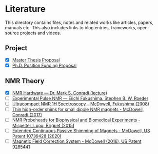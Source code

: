 # Literature

This directory contains files, notes and related works like articles, papers, manuals etc. This also includes links to blog entries, frameworks, open-source projects and videos.

## Project
- [x] [Master Thesis Proposal](./Project_Proposal/Master_Thesis_Proposal.pdf)
- [x] [Ph.D. Position Funding Proposal](./Project_Proposal/SNF_Project_funding.pdf)

## NMR Theory

- [x] [NMR Hardware — Dr. Mark S. Conradi (lecture)](https://www.youtube.com/watch?v=kxpGN9eQ0-c)
- [ ] [Experimental Pulse NMR — Eiichi Fukushima, Stephen B. W. Roeder](./NMR_Theory/Experimental_pulse_NMR.pdf)
- [ ] [Ultracompact NMR 1H Spectroscopy - McDowell, Fukushima (2008)](./NMR_Theory/2008%20McDowell%20Fukushima%20Ultracompact%20NMR%20-%201%20H%20Spectroscopy%20in%20a%20Subkilogram.pdf)
- [ ] [Thin high-order shims for small dipole NMR magnets - McDowell, Conradi (2017)](./NMR_Theory/2017%20McDowell%20Conradi%20Thin%20high-order%20shims%20for%20small%20dipole%20NMR%20magnets.pdf)
- [ ] [NMR Probeheads for Biophysical and Biomedical Experiments - Mispelter, Lupu, Briguet (2015)](./NMR_Theory/Jo%C3%ABl%20Mispelter%2C%20Mihaela%20Lupu%2C%20Andr%C3%A9%20Briguet%20-%20NMR%20Probeheads%20For%20Biophysical%20And%20Biomedical%20Experiments_%20Theoretical%20Principles%20And%20Practical%20Guidelines-Imperial%20College%20Press%20(2015).pdf)
- [ ] [Extended Continuous Passive Shimming of Magnets - McDowell, US Patent 10739428 (2020)](./NMR_Theory/US10739428.pdf)
- [ ] [Magnetic Field Correction System - McDowell (2016), US Patent 9285441](./NMR_Theory/US9285441.pdf)
